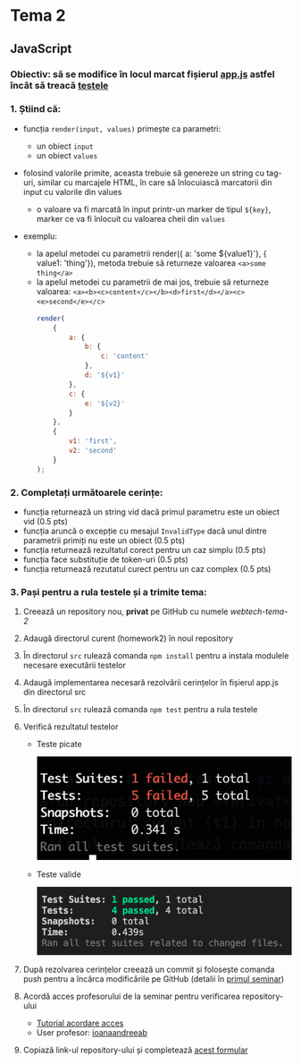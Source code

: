 # Tema 2

## JavaScript

### Obiectiv: să se modifice în locul marcat fișierul [app.js](./src/app.js) astfel încât să treacă [testele](./src/test/)

### 1. Știind că:
- funcția `render(input, values)` primește ca parametri:
    - un obiect `input`
    - un obiect `values`

- folosind valorile primite, aceasta trebuie să genereze un string cu tag-uri, similar cu marcajele HTML, în care să înlocuiască marcatorii din input cu valorile din values
    - o valoare va fi marcată în input printr-un marker de tipul `${key}`, marker ce va fi înlocuit cu valoarea cheii din `values`

- exemplu:
    - la apelul metodei cu parametrii render({ a: 'some ${value1}'}, { value1: 'thing'}), metoda trebuie să returneze valoarea ````<a>some thing</a>````
    - la apelul metodei cu parametrii de mai jos, trebuie să returneze valoarea: ````<a><b><c>content</c></b><d>first</d></a><c><e>second</e></c>````
        ```js
        render(
            {
                a: {
                    b: {
                        c: 'content'
                    },
                    d: '${v1}'
                },
                c: {
                    e: '${v2}'
                }
            }, 
            {
                v1: 'first',
                v2: 'second'
            }
        );
        ```

### 2. Completați următoarele cerințe:
- funcția returnează un string vid dacă primul parametru este un obiect vid (0.5 pts)
- funcția aruncă o excepție cu mesajul `InvalidType` dacă unul dintre parametrii primiți nu este un obiect (0.5 pts)
- funcția returnează rezultatul corect pentru un caz simplu (0.5 pts)
- funcția face substituție de token-uri (0.5 pts)
- funcția returnează rezutatul curect pentru un caz complex (0.5 pts)

### 3. Pași pentru a rula testele și a trimite tema:
1. Creează un repository nou, **privat** pe GitHub cu numele *webtech-tema-2*
2. Adaugă directorul curent (homework2) în noul repository
3. În directorul `src` rulează comanda `npm install` pentru a instala modulele necesare executării testelor
4. Adaugă implementarea necesară rezolvării cerințelor în fișierul app.js din directorul src
5. În directorul `src` rulează comanda `npm test` pentru a rula testele
6. Verifică rezultatul testelor
    - Teste picate

        ![Rulare teste](../homework1/assets/teste-bad.png)

    - Teste valide

        ![Rulare teste](../homework1/assets/teste-good.png)

7. După rezolvarea cerințelor creează un commit și folosește comanda push pentru a încărca modificările pe GitHub (detalii în [primul seminar](./../lab1/README.md))
8. Acordă acces profesorului de la seminar pentru verificarea repository-ului
    - [Tutorial acordare acces](https://docs.github.com/en/account-and-profile/setting-up-and-managing-your-personal-account-on-github/managing-access-to-your-personal-repositories/inviting-collaborators-to-a-personal-repository)
    - User profesor: [ioanaandreeab](https://github.com/ioanaandreeab)
9. Copiază link-ul repository-ului și completează [acest formular](https://forms.gle/5cEYPavMPmwU7LFeA)